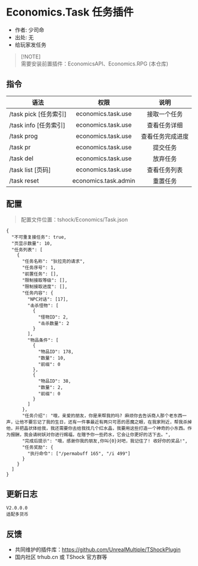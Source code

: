 # Economics.Task 任务插件

- 作者: 少司命
- 出处: 无
- 给玩家发任务

> [!NOTE]\
> 需要安装前置插件：EconomicsAPI、Economics.RPG (本仓库)

## 指令

| 语法                                                                    |                          权限                          |    说明    |
| --------------------------------------------------------------------- | :--------------------------------------------------: | :------: |
| /task pick [任务索引] |  economics.task.use  |  接取一个任务  |
| /task info [任务索引] |  economics.task.use  |  查看任务详细  |
| /task prog                                                            |  economics.task.use  | 查看任务完成进度 |
| /task pr                                                              |  economics.task.use  |   提交任务   |
| /task del                                                             |  economics.task.use  |   放弃任务   |
| /task list [页码]   |  economics.task.use  |  查看任务列表  |
| /task reset                                                           | economics.task.admin |   重置任务   |

## 配置

> 配置文件位置：tshock/Economics/Task.json

```json5
{
  "不可重复接任务": true,
  "页显示数量": 10,
  "任务列表": [
    {
      "任务名称": "狄拉克的请求",
      "任务序号": 1,
      "前置任务": [],
      "限制接取等级": [],
      "限制接取进度": [],
      "任务内容": {
        "NPC对话": [17],
        "击杀怪物": [
          {
            "怪物ID": 2,
            "击杀数量": 2
          }
        ],
        "物品条件": [
          {
            "物品ID": 178,
            "数量": 10,
            "前缀": 0
          },
          {
            "物品ID": 38,
            "数量": 2,
            "前缀": 0
          }
        ]
      },
      "任务介绍": "哦，亲爱的朋友，你是来帮我的吗? 麻烦你去告诉商人那个老东西一声，让他不要忘记了我的生日，还有一件事最近有两只可恶的恶魔之眼，在我家附近，帮我杀掉他，并把晶状体给我，我还需要你去给我找几个红水晶，我要用这些打造一个神奇的小东西。作为报酬，我会请树妖对你进行赐福，在赠予你一些药水，它会让你更好的活下去。",
      "完成后提示": "哦，感谢你我的朋友,你叫{0}对吧，我记住了! 收好你的奖品!",
      "任务奖励": {
        "执行命令": ["/permabuff 165", "/i 499"]
      }
    }
  ]
}
```

## 更新日志

```
V2.0.0.0
适配多货币
```

## 反馈

- 共同维护的插件库：https://github.com/UnrealMultiple/TShockPlugin
- 国内社区 trhub.cn 或 TShock 官方群等

